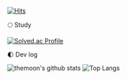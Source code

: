[![Hits](https://hits.seeyoufarm.com/api/count/incr/badge.svg?url=https%3A%2F%2Fgithub.com%2Fthemoon&count_bg=%2394918B&title_bg=%23555555&icon=&icon_color=%23E7E7E7&title=hits&edge_flat=false)](https://hits.seeyoufarm.com)

🌕 Study

[![Solved.ac Profile](http://mazassumnida.wtf/api/v2/generate_badge?boj=themoon)](https://solved.ac/themoon/)

🌓 Dev log

![themoon's github stats](https://github-readme-stats.vercel.app/api?username=themoon&show_icons=true&theme=swift)
![Top Langs](https://github-readme-stats.vercel.app/api/top-langs/?username=themoon&layout=compact&theme=swift)
